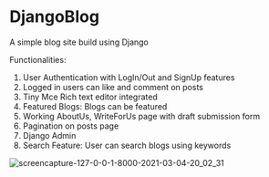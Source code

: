 # DjangoBlog
A simple blog site build using Django

Functionalities:
1. User Authentication with LogIn/Out and SignUp features
2. Logged in users can like and comment on posts
3. Tiny Mce Rich text editor integrated 
4. Featured Blogs: Blogs can be featured
5. Working AboutUs, WriteForUs page with draft submission form
6. Pagination on posts page
7. Django Admin
8. Search Feature: User can search blogs using keywords


![screencapture-127-0-0-1-8000-2021-03-04-20_02_31](https://user-images.githubusercontent.com/71818189/109979223-aaa27400-7d24-11eb-89ac-e1699bb2f9b3.png)
